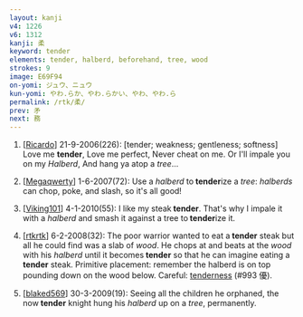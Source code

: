 ```yaml
---
layout: kanji
v4: 1226
v6: 1312
kanji: 柔
keyword: tender
elements: tender, halberd, beforehand, tree, wood
strokes: 9
image: E69F94
on-yomi: ジュウ、ニュウ
kun-yomi: やわ.らか、やわ.らかい、やわ、やわ.ら
permalink: /rtk/柔/
prev: 矛
next: 務
---
```


1) [<a href="http://kanji.koohii.com/profile/Ricardo">Ricardo</a>] 21-9-2006(226): [tender; weakness; gentleness; softness] Love me <strong>tender</strong>, Love me perfect, Never cheat on me. Or I&#039;ll impale you on my <em>Halberd</em>, And hang ya atop a <em>tree</em>...

2) [<a href="http://kanji.koohii.com/profile/Megaqwerty">Megaqwerty</a>] 1-6-2007(72): Use a <em>halberd</em> to<strong> tender</strong>ize a <em>tree</em>: <em>halberds</em> can chop, poke, and slash, so it&#039;s all good!

3) [<a href="http://kanji.koohii.com/profile/Viking101">Viking101</a>] 4-1-2010(55): I like my steak<strong> tender</strong>. That&#039;s why I impale it with a <em>halberd</em> and smash it against a tree to<strong> tender</strong>ize it.

4) [<a href="http://kanji.koohii.com/profile/rtkrtk">rtkrtk</a>] 6-2-2008(32): The poor warrior wanted to eat a<strong> tender</strong> steak but all he could find was a slab of <em>wood</em>. He chops at and beats at the <em>wood</em> with his <em>halberd</em> until it becomes<strong> tender</strong> so that he can imagine eating a<strong> tender</strong> steak. Primitive placement: remember the halberd is on top pounding down on the wood below. Careful: <a href="../v4/993.html">tenderness</a> (#993 優).

5) [<a href="http://kanji.koohii.com/profile/blaked569">blaked569</a>] 30-3-2009(19): Seeing all the children he orphaned, the now<strong> tender</strong> knight hung his <em>halberd</em> up on a <em>tree</em>, permanently.


